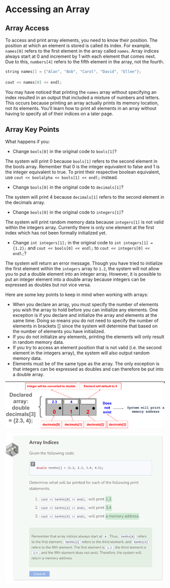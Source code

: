 # Accessing an Array
## Array Access
To access and print array elements, you need to know their position. The position at which an element is stored is called its index. For example, `names[0]` refers to the first element in the array called `names`. Array indices always start at 0 and increment by 1 with each element that comes next. Due to this, `numbers[4]` refers to the fifth element in the array, not the fourth.

```cpp
string names[] = {"Alan", "Bob", "Carol", "David", "Ellen"};

cout << names[0] << endl;
```

You may have noticed that printing the `names` array without specifying an index resulted in an output that included a mixture of numbers and letters. This occurs because printing an array actually prints its memory location, not its elements. You’ll learn how to print all elements in an array without having to specify all of their indices on a later page.

## Array Key Points

What happens if you:
- Change `bools[0]` in the original code to `bools[1]`?

The system will print 0 because `bools[1]` refers to the second element in the bools array. Remember that 0 is the integer equivalent to false and 1 is the integer equivalent to true. To print their respective boolean equivalent, use `cout << boolalpha << bools[1] << endl;` instead.

- Change `bools[0]` in the original code to `decimals[1]`?

The system will print 4 because `decimals[1]` refers to the second element in the decimals array.

- Change `bools[0]` in the original code to `integers[1]`?

The system will print random memory data because `integers[1]` is not valid within the integers array. Currently there is only one element at the first index which has not been formally initialized yet.

- Change `int integers[1];` in the original code to `int integers[1] = {1.2};` and `cout << bools[0] << endl;` to `cout << integers[0] << endl;`?

The system will return an error message. Though you have tried to initialize the first element within the `integers` array to `1.2`, the system will not allow you to put a double element into an integer array. However, it is possible to put an integer element into a double array because integers can be expressed as doubles but not vice versa.

Here are some key points to keep in mind when working with arrays:
- When you declare an array, you must specify the number of elements you wish the array to hold before you can initialize any elements. One exception is if you declare and initialize the array and elements at the same time. Doing so means you do not need to specify the number of elements in brackets [] since the system will determine that based on the number of elements you have initialized.
- If you do not initialize any elements, printing the elements will only result in random memory data.
- If you try to access an element position that is not valid (i.e. the second element in the integers array), the system will also output random memory data.
- Elements must be of the same type as the array. The only exception is that integers can be expressed as doubles and can therefore be put into a double array.

![Declare array](_assets/declarearray.png)

![Question 2](_assets/Q2.png)



